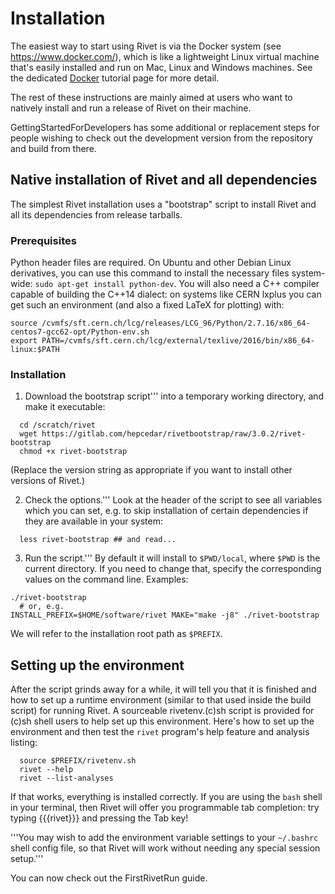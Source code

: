 # Installation

The easiest way to start using Rivet is via the Docker system (see https://www.docker.com/), which is like a lightweight Linux virtual machine that's easily installed and run on Mac, Linux and Windows machines. See the dedicated [Docker](docker.md) tutorial page for more detail.

The rest of these instructions are mainly aimed at users who want to natively install and run a release of Rivet on their machine.

GettingStartedForDevelopers has some additional or replacement steps for people wishing to check out the development version from the repository and build from there.


## Native installation of Rivet and all dependencies

The simplest Rivet installation uses a "bootstrap" script to install Rivet and all its dependencies from release tarballs.

[//]: # (If you are installing Rivet on an Apple Mac, please take a look at the MacInstallationIssues first.)
[//]: # (If you want to use packages from CERN's CVMFS network file system to assist your installation, or to directly use Rivet from there, see the bottom of this page.)


### Prerequisites

Python header files are required. On Ubuntu and other Debian Linux derivatives,
you can use this command to install the necessary files system-wide: `sudo apt-get install python-dev`.
You will also need a C++ compiler capable of building the C++14 dialect: on systems like
CERN lxplus you can get such an environment (and also a fixed LaTeX for plotting) with:
```
source /cvmfs/sft.cern.ch/lcg/releases/LCG_96/Python/2.7.16/x86_64-centos7-gcc62-opt/Python-env.sh
export PATH=/cvmfs/sft.cern.ch/lcg/external/texlive/2016/bin/x86_64-linux:$PATH
```

### Installation

1. Download the bootstrap script''' into a temporary working directory, and make it executable:
```
  cd /scratch/rivet
  wget https://gitlab.com/hepcedar/rivetbootstrap/raw/3.0.2/rivet-bootstrap
  chmod +x rivet-bootstrap
```
(Replace the version string as appropriate if you want to install other versions of Rivet.)

2. Check the options.''' Look at the header of the script to see all variables which you can set, e.g. to skip installation of certain dependencies if they are available in your system:
```
  less rivet-bootstrap ## and read...
```


3. Run the script.''' By default it will install to `$PWD/local`, where `$PWD` is the current directory. If you need to change that, specify the corresponding values on the command line. Examples:
```
./rivet-bootstrap
  # or, e.g.
INSTALL_PREFIX=$HOME/software/rivet MAKE="make -j8" ./rivet-bootstrap
```
We will refer to the installation root path as `$PREFIX`.


## Setting up the environment

After the script grinds away for a while, it will tell you that it is finished and how to set up a runtime environment (similar to that used inside the build script) for running Rivet. A sourceable rivetenv.(c)sh script is provided for (c)sh shell users to help set up this environment. Here's how to set up the environment and then test the `rivet` program's help feature and analysis listing:

```
  source $PREFIX/rivetenv.sh
  rivet --help
  rivet --list-analyses
```

If that works, everything is installed correctly. If you are using the `bash` shell in your terminal, then Rivet will offer you programmable tab completion: try typing {{{rivet}}} and pressing the Tab key!

'''You may wish to add the environment variable settings to your `~/.bashrc` shell config file, so that Rivet will work without needing any special session setup.'''

You can now check out the FirstRivetRun guide.
